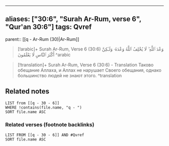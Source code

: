 
---
aliases: ["30:6", "Surah Ar-Rum, verse 6", "Qur'an 30:6"]
tags: Qvref
---

parent:: [[q - Ar-Rum (30)|Ar-Rum]]

> [!arabic]+ Surah Ar-Rum, Verse 6 (30:6)
> <span class="quran-arabic">وَعْدَ ٱللَّهِ ۖ لَا يُخْلِفُ ٱللَّهُ وَعْدَهُۥ وَلَـٰكِنَّ أَكْثَرَ ٱلنَّاسِ لَا يَعْلَمُونَ</span>
^arabic

> [!translation]+ Surah Ar-Rum, Verse 6 (30:6) - Translation
> Таково обещание Аллаха, и Аллах не нарушает Своего обещания, однако большинство людей не знают этого.
^translation



## Related notes
```dataview
LIST from [[q - 30 - 6]]
WHERE !contains(file.name, "q - ")
SORT file.name ASC
```

### Related verses (footnote backlinks)
```dataview
LIST FROM [[q - 30 - 6]] AND #Qvref
SORT file.name ASC
```

